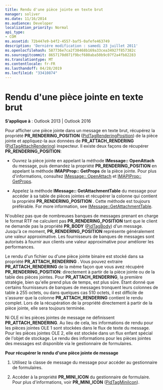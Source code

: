 ```yaml
---
title: Rendu d'une pièce jointe en texte brut
manager: soliver
ms.date: 11/16/2014
ms.audience: Developer
localization_priority: Normal
api_type:
- COM
ms.assetid: 72b447e9-b4f2-4557-baf5-0afefe463749
description: 'Derniére modification : samedi 23 juillet 2011'
ms.openlocfilehash: 587736e7ca2f30468b169a33cea34927f857382c
ms.sourcegitcommit: 8657170d071f9bcf680aba50b9c07f2a4fb82283
ms.translationtype: MT
ms.contentlocale: fr-FR
ms.lasthandoff: 04/28/2019
ms.locfileid: "33410874"
---
```

# <a name="rendering-an-attachment-in-plain-text"></a>Rendu d'une pièce jointe en texte brut

  
  
**S’applique à** : Outlook 2013 | Outlook 2016 
  
Pour afficher une pièce jointe dans un message en texte brut, récupérez la propriété **PR_RENDERING_POSITION** ([PidTagRenderingPosition](pidtagrenderingposition-canonical-property.md)) de la pièce jointe et appliquez-la aux données de **PR_ATTACH_RENDERING** ([PidTagAttachRendering](pidtagattachrendering-canonical-property.md)) inspecteur. Il existe deux façons de récupérer **PR_RENDERING_POSITION**:
  
- Ouvrez la pièce jointe en appelant la méthode **IMessage:: OpenAttach** du message, puis demandez la propriété **PR_RENDERING_POSITION** en appelant la méthode **IMAPIProp:: GetProps** de la pièce jointe. Pour plus d'informations, consultez [IMessage:: OpenAttach](imessage-openattach.md) et [IMAPIProp:: GetProps](imapiprop-getprops.md).
    
- Appelez la méthode **IMessage:: GetAttachmentTable** du message pour accéder à sa table de pièces jointes et récupérer la colonne qui contient la propriété **PR_RENDERING_POSITION** . Cette méthode est toujours préférable. For more information, see [IMessage::GetAttachmentTable](imessage-getattachmenttable.md).
    
N'oubliez pas que de nombreuses banques de messages prenant en charge le format RTF ne calculent pas **PR_RENDERING_POSITION** tant que le client ne demande pas la propriété **PR_BODY** ([PidTagBody](pidtagbody-canonical-property.md)) d'un message. Jusqu'à ce moment, **PR_RENDERING_POSITION** représente généralement une valeur approximative. Les fournisseurs de banques de messages sont autorisés à fournir aux clients une valeur approximative pour améliorer les performances. 
  
Le rendu d'un fichier ou d'une pièce jointe binaire est stocké dans sa propriété **PR_ATTACH_RENDERING** . Vous pouvez extraire **PR_ATTACH_RENDERING** de la même façon que vous avez récupéré **PR_RENDERING_POSITION**: directement à partir de la pièce jointe ou de la table des pièces jointes. Pour **PR_ATTACH_RENDERING**, la première stratégie, bien qu'elle prend plus de temps, est plus sûre. Étant donné que certains fournisseurs de banques de messages tronquent leurs colonnes de table à 255 octets, ou dans quelques cas 510 octets, il est difficile de s'assurer que la colonne **PR_ATTACH_RENDERING** contient le rendu complet. Lors de la récupération de la propriété directement à partir de la pièce jointe, elle sera toujours terminée. 
  
Ni OLE ni les pièces jointes de message ne définissent **PR_ATTACH_RENDERING**. Au lieu de cela, les informations de rendu pour les pièces jointes OLE 1 sont stockées dans le flux de texte du message. Pour les pièces jointes OLE 2, elle est stockée dans un flux enfant spécial de l'objet de stockage. Le rendu des informations pour les pièces jointes des messages est disponible via le gestionnaire de formulaires. 
  
 **Pour récupérer le rendu d'une pièce jointe de message**
  
1. Utilisez la classe de message du message pour accéder au gestionnaire de formulaires.
    
2. Accéder à la propriété **PR_MINI_ICON** du gestionnaire de formulaire. Pour plus d'informations, voir **PR_MINI_ICON** ([PidTagMiniIcon](pidtagminiicon-canonical-property.md)).
    

